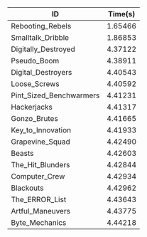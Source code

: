 |ID|Time(s)|
|-|-|
|Rebooting_Rebels|1.65466|
|Smalltalk_Dribble|1.86853|
|Digitally_Destroyed|4.37122|
|Pseudo_Boom|4.38911|
|Digital_Destroyers|4.40543|
|Loose_Screws|4.40592|
|Pint_Sized_Benchwarmers|4.41231|
|Hackerjacks|4.41317|
|Gonzo_Brutes|4.41665|
|Key_to_Innovation|4.41933|
|Grapevine_Squad|4.42490|
|Beasts|4.42603|
|The_Hit_Blunders|4.42844|
|Computer_Crew|4.42934|
|Blackouts|4.42962|
|The_ERROR_List|4.43643|
|Artful_Maneuvers|4.43775|
|Byte_Mechanics|4.44218|
